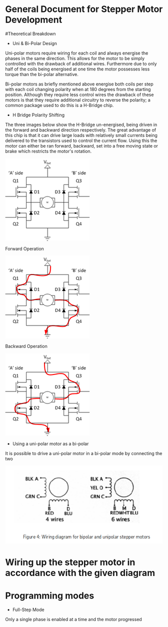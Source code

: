# General Document for Stepper Motor Development

#Theoretical Breakdown

- Uni & Bi-Polar Design

Uni-polar motors require wiring for each coil and always energise the phases in the same direction. This allows for the motor to be simply controlled with the drawback of additional wires. Furthermore due to only half of the coils being energised at one time the motor possesses less torque than the bi-polar alternative.

Bi-polar motors as briefly mentioned above energise both coils per step with each coil changing polarity when at 180 degrees from the starting position. Although they require less control wires the drawback of these motors is that they require additional circuitry to reverse the polarity; a common package used to do this is a H-Bridge chip.

- H Bridge Polarity Shifting

The three images below show the H-Bridge un-energised, being driven in the forward and backward direction respectively. The great advantage of this chip is that it can drive large loads with relatively small currents being delivered to the transistors used to control the current flow. Using this the motor can either be ran forward, backward, set into a free moving state or brake which restricts the motor's rotation.

![H-Bridge Schematics](https://github.com/OThom17/Lab-Journal-Motor/blob/master/Initial-Design-Photos/H-Bridge.png)


Forward Operation

![H-Bridge Forward](https://github.com/OThom17/Lab-Journal-Motor/blob/master/Initial-Design-Photos/H-BridgeFW.png)

Backward Operation

![H-Bridge Forward](https://github.com/OThom17/Lab-Journal-Motor/blob/master/Initial-Design-Photos/H-BridgeBW.png)


- Using a uni-polar motor as a  bi-polar 

It is possible to drive a uni-polar motor in a bi-polar mode by connecting the two 

![Stepper Motor Wiring Diagram](https://github.com/OThom17/Lab-Journal-Stepper/blob/master/Images/Stepper_Motor_Wiring.png)

# Wiring up the stepper motor in accordance with the given diagram



# Programming modes

- Full-Step Mode

Only a single phase is enabled at a time and the motor progressed 
